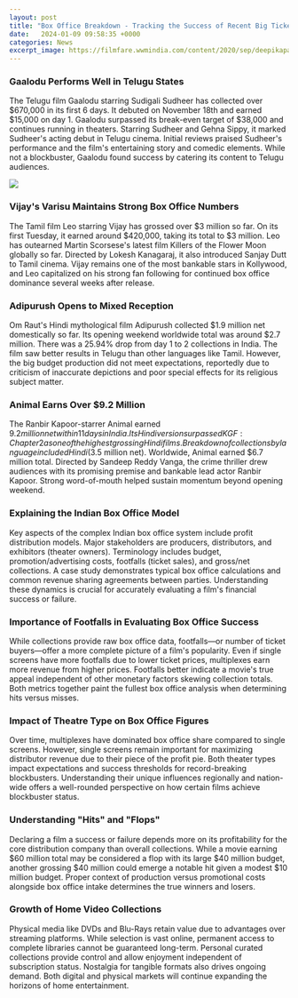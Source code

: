 ```yaml
---
layout: post
title: "Box Office Breakdown - Tracking the Success of Recent Big Ticket Indian Films"
date:   2024-01-09 09:58:35 +0000
categories: News
excerpt_image: https://filmfare.wwmindia.com/content/2020/sep/deepikapadukonehighestgrossingfilm11599052117.jpg
---
```

### Gaalodu Performs Well in Telugu States

The Telugu film Gaalodu starring Sudigali Sudheer has collected over $670,000 in its first 6 days. It debuted on November 18th and earned $15,000 on day 1. Gaalodu surpassed its break-even target of $38,000 and continues running in theaters. Starring Sudheer and Gehna Sippy, it marked Sudheer's acting debut in Telugu cinema. Initial reviews praised Sudheer's performance and the film's entertaining story and comedic elements. While not a blockbuster, Gaalodu found success by catering its content to Telugu audiences.


![](https://filmfare.wwmindia.com/content/2020/sep/deepikapadukonehighestgrossingfilm11599052117.jpg)
### Vijay's Varisu Maintains Strong Box Office Numbers

The Tamil film Leo starring Vijay has grossed over $3 million so far. On its first Tuesday, it earned around $420,000, taking its total to $3 million. Leo has outearned Martin Scorsese's latest film Killers of the Flower Moon globally so far. Directed by Lokesh Kanagaraj, it also introduced Sanjay Dutt to Tamil cinema. Vijay remains one of the most bankable stars in Kollywood, and Leo capitalized on his strong fan following for continued box office dominance several weeks after release.

### Adipurush Opens to Mixed Reception

Om Raut's Hindi mythological film Adipurush collected $1.9 million net domestically so far. Its opening weekend worldwide total was around $2.7 million. There was a 25.94% drop from day 1 to 2 collections in India. The film saw better results in Telugu than other languages like Tamil. However, the big budget production did not meet expectations, reportedly due to criticism of inaccurate depictions and poor special effects for its religious subject matter.

### Animal Earns Over $9.2 Million   

The Ranbir Kapoor-starrer Animal earned $9.2 million net within 11 days in India. Its Hindi version surpassed KGF: Chapter 2 as one of the highest grossing Hindi films. Breakdown of collections by language included Hindi ($3.5 million net). Worldwide, Animal earned $6.7 million total. Directed by Sandeep Reddy Vanga, the crime thriller drew audiences with its promising premise and bankable lead actor Ranbir Kapoor. Strong word-of-mouth helped sustain momentum beyond opening weekend.

### Explaining the Indian Box Office Model

Key aspects of the complex Indian box office system include profit distribution models. Major stakeholders are producers, distributors, and exhibitors (theater owners). Terminology includes budget, promotion/advertising costs, footfalls (ticket sales), and gross/net collections. A case study demonstrates typical box office calculations and common revenue sharing agreements between parties. Understanding these dynamics is crucial for accurately evaluating a film's financial success or failure.

### Importance of Footfalls in Evaluating Box Office Success 

While collections provide raw box office data, footfalls—or number of ticket buyers—offer a more complete picture of a film's popularity. Even if single screens have more footfalls due to lower ticket prices, multiplexes earn more revenue from higher prices. Footfalls better indicate a movie's true appeal independent of other monetary factors skewing collection totals. Both metrics together paint the fullest box office analysis when determining hits versus misses.

### Impact of Theatre Type on Box Office Figures

Over time, multiplexes have dominated box office share compared to single screens. However, single screens remain important for maximizing distributor revenue due to their piece of the profit pie. Both theater types impact expectations and success thresholds for record-breaking blockbusters. Understanding their unique influences regionally and nation-wide offers a well-rounded perspective on how certain films achieve blockbuster status.

### Understanding "Hits" and "Flops"

Declaring a film a success or failure depends more on its profitability for the core distribution company than overall collections. While a movie earning $60 million total may be considered a flop with its large $40 million budget, another grossing $40 million could emerge a notable hit given a modest $10 million budget. Proper context of production versus promotional costs alongside box office intake determines the true winners and losers.

### Growth of Home Video Collections

Physical media like DVDs and Blu-Rays retain value due to advantages over streaming platforms. While selection is vast online, permanent access to complete libraries cannot be guaranteed long-term. Personal curated collections provide control and allow enjoyment independent of subscription status. Nostalgia for tangible formats also drives ongoing demand. Both digital and physical markets will continue expanding the horizons of home entertainment.